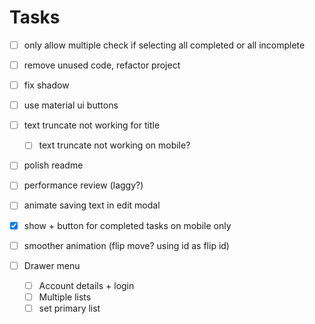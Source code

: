 # Tasks

- [ ] only allow multiple check if selecting all completed or all incomplete

- [ ] remove unused code, refactor project

- [ ] fix shadow

- [ ] use material ui buttons

- [ ] text truncate not working for title
  - [ ] text truncate not working on mobile?

- [ ] polish readme

- [ ] performance review (laggy?)

- [ ] animate saving text in edit modal

- [x] show + button for completed tasks on mobile only

- [ ] smoother animation (flip move? using id as flip id)

- [ ] Drawer menu
  - [ ] Account details + login
  - [ ] Multiple lists
  - [ ] set primary list
